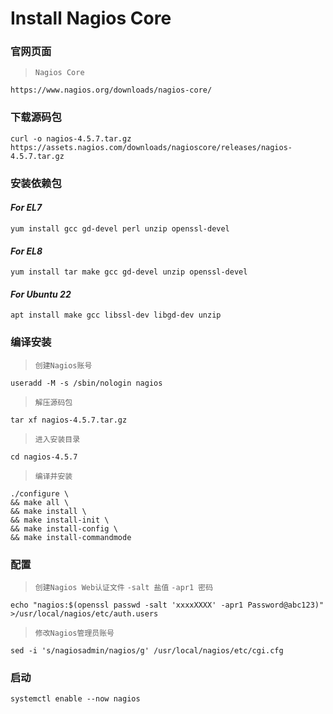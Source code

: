 # Install Nagios Core

### 官网页面
>`Nagios Core`
```shell
https://www.nagios.org/downloads/nagios-core/
```

### 下载源码包
```shell
curl -o nagios-4.5.7.tar.gz https://assets.nagios.com/downloads/nagioscore/releases/nagios-4.5.7.tar.gz
```

### 安装依赖包
#### ***For EL7***
```shell
yum install gcc gd-devel perl unzip openssl-devel
```
#### ***For EL8***
```shell
yum install tar make gcc gd-devel unzip openssl-devel
```
#### ***For Ubuntu 22***
```shell
apt install make gcc libssl-dev libgd-dev unzip
```

### 编译安装
>`创建Nagios账号`
```shell
useradd -M -s /sbin/nologin nagios
```
>`解压源码包`
```shell
tar xf nagios-4.5.7.tar.gz
```
>`进入安装目录`
```shell
cd nagios-4.5.7
```
>`编译并安装`
```shell
./configure \
&& make all \
&& make install \
&& make install-init \
&& make install-config \
&& make install-commandmode
```

### 配置
>`创建Nagios Web认证文件`
>`-salt 盐值`
>`-apr1 密码`
```shell
echo "nagios:$(openssl passwd -salt 'xxxxXXXX' -apr1 Password@abc123)" >/usr/local/nagios/etc/auth.users
```
>`修改Nagios管理员账号`
```shell
sed -i 's/nagiosadmin/nagios/g' /usr/local/nagios/etc/cgi.cfg
```

### 启动
```shell
systemctl enable --now nagios
```
